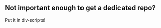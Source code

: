 Not important enough to get a dedicated repo?
---------------------------------------------
Put it in div-scripts!
